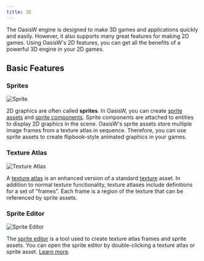 ```yaml
---
title: 2D
---
```


The OasisW engine is designed to make 3D games and applications quickly and easily. However, it also supports many great features for making 2D games. Using OasisW's 2D features, you can get all the benefits of a powerful 3D engine in your 2D games.

## Basic Features

### Sprites

![Sprite](/img/user-manual/2D/sprite.jpg)

2D graphics are often called **sprites**. In OasisW, you can create [sprite assets][0] and [sprite components][1]. Sprite components are attached to entities to display 2D graphics in the scene. OasisW's sprite assets store multiple image frames from a texture atlas in sequence. Therefore, you can use sprite assets to create flipbook-style animated graphics in your games.

### Texture Atlas

![Texture Atlas](/img/user-manual/2D/texture-atlas.jpg)

A [texture atlas][2] is an enhanced version of a standard [texture][3] asset. In addition to normal texture functionality, texture atlases include definitions for a set of "frames". Each frame is a region of the texture that can be referenced by sprite assets.

### Sprite Editor

![Sprite Editor](/img/user-manual/2D/sprite-editor.jpg)

The [sprite editor][4] is a tool used to create texture atlas frames and sprite assets. You can open the sprite editor by double-clicking a texture atlas or sprite asset. [Learn more][4].

<!-- *Artwork created by [PixelBoy](https://twitter.com/2pblog1)* -->

[0]: /user-manual/assets/types/sprite
[1]: /user-manual/scenes/components/sprite
[2]: /user-manual/assets/types/texture-atlas
[3]: /user-manual/assets/types/texture
[4]: /user-manual/2D/sprite-editor
